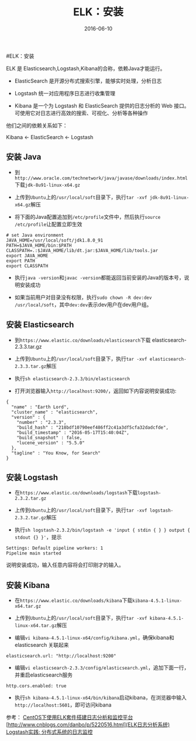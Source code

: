 ﻿---
title: ELK：安装
date: 2016-06-10
tags: ELK
categories: 技术
description: ELK 初步认识和安装
---

#ELK：安装

ELK 是 Elasticsearch,Logstash,Kibana的合称，依赖Java才能运行。

- ElasticSearch 是开源分布式搜索引擎，能够实时处理，分析日志

- Logstash 统一对应用程序日志进行收集管理

- Kibana 是一个为 Logstash 和 ElasticSearch 提供的日志分析的 Web 接口。可使用它对日志进行高效的搜索、可视化、分析等各种操作

他们之间的依赖关系如下：

Kibana <- ElasticSearch <- Logstash

## 安装 Java

- 到`http://www.oracle.com/technetwork/java/javase/downloads/index.html`下载`jdk-8u91-linux-x64.gz`

- 上传到`Ubuntu`上的`/usr/local/soft`目录下，执行`tar -xvf jdk-8u91-linux-x64.gz`解压

- 将下面的Java配置追加到`/etc/profile`文件中，然后执行`source /etc/profile`让配置立即生效
```
# set Java environment
JAVA_HOME=/usr/local/soft/jdk1.8.0_91
PATH=$JAVA_HOME/bin:$PATH
CLASSPATH=.:$JAVA_HOME/lib/dt.jar:$JAVA_HOME/lib/tools.jar
export JAVA_HOME
export PATH
export CLASSPATH
```
- 执行`java -version`和`javac -version`都能返回当前安装的Java的版本号，说明安装成功


- 如果当前用户对目录没有权限，执行`sudo chown -R dev:dev /usr/local/soft`，其中`dev:dev`表示dev用户在dev用户组。



## 安装 Elasticsearch

- 到`https://www.elastic.co/downloads/elasticsearch`下载 elasticsearch-2.3.3.tar.gz

- 上传到`Ubuntu`上的`/usr/local/soft`目录下，执行`tar -xvf elasticsearch-2.3.3.tar.gz`解压

- 执行`sh elasticsearch-2.3.3/bin/elasticsearch`

- 打开浏览器输入`http://localhost:9200/`，返回如下内容说明安装成功:
```
{
  "name" : "Earth Lord",
  "cluster_name" : "elasticsearch",
  "version" : {
    "number" : "2.3.3",
    "build_hash" : "218bdf10790eef486ff2c41a3df5cfa32dadcfde",
    "build_timestamp" : "2016-05-17T15:40:04Z",
    "build_snapshot" : false,
    "lucene_version" : "5.5.0"
  },
  "tagline" : "You Know, for Search"
}
```
## 安装 Logstash

- 在`https://www.elastic.co/downloads/logstash`下载`logstash-2.3.2.tar.gz`

- 上传到`Ubuntu`上的`/usr/local/soft`目录下，执行`tar -xvf logstash-2.3.2.tar.gz`解压

- 执行`sh logstash-2.3.2/bin/logstash -e 'input { stdin { } } output { stdout {} }'`，提示
```
Settings: Default pipeline workers: 1
Pipeline main started
```
说明安装成功，输入任意内容将会打印刚才的输入。

## 安装 Kibana

- 在`https://www.elastic.co/downloads/kibana`下载`kibana-4.5.1-linux-x64.tar.gz`

- 上传到`Ubuntu`上的`/usr/local/soft`目录下，执行`tar -xvf kibana-4.5.1-linux-x64.tar.gz`解压

- 编辑`vi kibana-4.5.1-linux-x64/config/kibana.yml`，确保kibana和elasticsearch 关联起来
```
elasticsearch.url: "http://localhost:9200"
```

- 编辑`vi elasticsearch-2.3.3/config/elasticsearch.yml`，追加下面一行，并重启elasticsearch服务
```
http.cors.enabled: true
```

- 执行`sh kibana-4.5.1-linux-x64/bin/kibana`启动kibana，在浏览器中输入`http://localhost:5601`，即可访问kibana

参考：
[CentOS下使用ELK套件搭建日志分析和监控平台](http://blog.csdn.net/i_chips/article/details/43309415)
[http://www.cnblogs.com/danbo/p/5220516.html](ELK日志分析系统)
[Logstash实践: 分布式系统的日志监控](http://www.cnblogs.com/yiwenshengmei/p/use_logstash_collect_log.html)